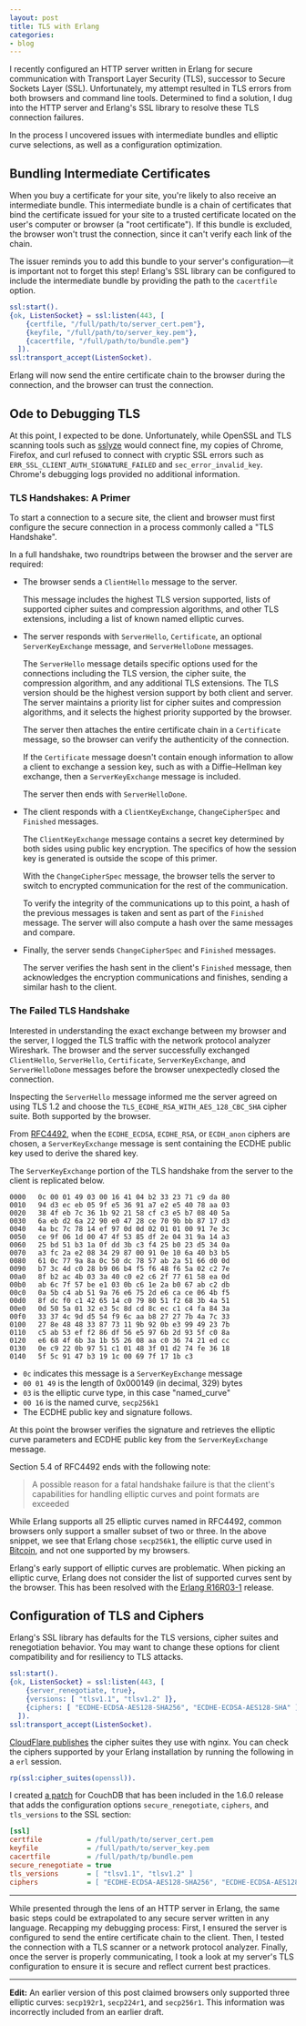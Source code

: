 ```yaml
---
layout: post
title: TLS with Erlang
categories:
- blog
---
```


I recently configured an HTTP server written in Erlang for secure communication with Transport Layer Security (TLS), successor to Secure Sockets Layer (SSL). Unfortunately, my attempt resulted in TLS errors from both browsers and command line tools.  Determined to find a solution, I dug into the HTTP server and Erlang's SSL library to resolve these TLS connection failures.

In the process I uncovered issues with intermediate bundles and elliptic curve selections, as well as a configuration optimization.

## Bundling Intermediate Certificates

When you buy a certificate for your site, you're likely to also receive an intermediate bundle. This intermediate bundle is a chain of certificates that bind the certificate issued for your site to a trusted certificate located on the user's computer or browser (a "root certificate"). If this bundle is excluded, the browser won't trust the connection, since it can't verify each link of the chain.

The issuer reminds you to add this bundle to your server's configuration—it is important not to forget this step! Erlang's SSL library can be configured to include the intermediate bundle by providing the path to the `cacertfile` option.

```erlang
ssl:start().
{ok, ListenSocket} = ssl:listen(443, [
    {certfile, "/full/path/to/server_cert.pem"},
    {keyfile, "/full/path/to/server_key.pem"},
    {cacertfile, "/full/path/to/bundle.pem"}
  ]).
ssl:transport_accept(ListenSocket).
```

Erlang will now send the entire certificate chain to the browser during the connection, and the browser can trust the connection.

## Ode to Debugging TLS

At this point, I expected to be done. Unfortunately, while OpenSSL and TLS scanning tools such as [sslyze](https://github.com/iSECPartners/sslyze) would connect fine, my copies of Chrome, Firefox, and curl refused to connect with cryptic SSL errors such as `ERR_SSL_CLIENT_AUTH_SIGNATURE_FAILED` and `sec_error_invalid_key`. Chrome's debugging logs provided no additional information.

### TLS Handshakes: A Primer

To start a connection to a secure site, the client and browser must first configure the secure connection in a process commonly called a "TLS Handshake".

In a full handshake, two roundtrips between the browser and the server are required:

* The browser sends a `ClientHello` message to the server.

  This message includes the highest TLS version supported, lists of supported cipher suites and compression algorithms, and other TLS extensions, including a list of known named elliptic curves.

* The server responds with `ServerHello`, `Certificate`, an optional `ServerKeyExchange` message, and `ServerHelloDone` messages.

  The `ServerHello` message details specific options used for the connections including the TLS version, the cipher suite, the compression algorithm, and any additional TLS extensions. The TLS version should be the highest version support by both client and server. The server maintains a priority list for cipher suites and compression algorithms, and it selects the highest priority supported by the browser.

  The server then attaches the entire certificate chain in a `Certificate` message, so the browser can verify the authenticity of the connection.

  If the `Certificate` message doesn't contain enough information to allow a client to exchange a session key, such as with a Diffie–Hellman key exchange, then a `ServerKeyExchange` message is included.

  The server then ends with `ServerHelloDone`.

* The client responds with a `ClientKeyExchange`, `ChangeCipherSpec` and `Finished` messages.

  The `ClientKeyExchange` message contains a secret key determined by both sides using public key encryption. The specifics of how the session key is generated is outside the scope of this primer.

  With the `ChangeCipherSpec` message, the browser tells the server to switch to encrypted communication for the rest of the communication.

  To verify the integrity of the communications up to this point, a hash of the previous messages is taken and sent as part of the `Finished` message. The server will also compute a hash over the same messages and compare.

* Finally, the server sends `ChangeCipherSpec` and `Finished` messages.

  The server verifies the hash sent in the client's `Finished` message, then acknowledges the encryption communications and finishes, sending a similar hash to the client.

### The Failed TLS Handshake

Interested in understanding the exact exchange between my browser and the server, I logged the TLS traffic with the network protocol analyzer Wireshark. The browser and the server successfully exchanged `ClientHello`, `ServerHello`, `Certificate`, `ServerKeyExchange`, and `ServerHelloDone` messages before the browser unexpectedly closed the connection.

Inspecting the `ServerHello` message informed me the server agreed on using TLS 1.2 and choose the `TLS_ECDHE_RSA_WITH_AES_128_CBC_SHA` cipher suite. Both supported by the browser.

From [RFC4492](http://tools.ietf.org/rfc/rfc4492.txt), when the `ECDHE_ECDSA`, `ECDHE_RSA`, or `ECDH_anon` ciphers are chosen, a `ServerKeyExchange` message is sent containing the ECDHE public key used to derive the shared key.

The `ServerKeyExchange` portion of the TLS handshake from the server to the client is replicated below.

```
0000   0c 00 01 49 03 00 16 41 04 b2 33 23 71 c9 da 80
0010   94 d3 ec eb 05 9f e5 36 91 a7 e2 e5 40 78 aa 03
0020   38 4f eb 7c 36 1b 92 21 58 cf c3 e5 b7 08 40 5a
0030   6a eb d2 6a 22 90 e0 47 28 ce 70 9b bb 87 17 d3
0040   4a bc 7c 78 14 ef 97 0d 0d 02 01 01 00 91 7e 3c
0050   ce 9f 06 1d 00 47 4f 53 85 df 2e 04 31 9a 14 a3
0060   25 bd 51 b3 1a 0f dd 3b c3 f4 25 b0 23 d5 34 0a
0070   a3 fc 2a e2 08 34 29 87 00 91 0e 10 6a 40 b3 b5
0080   61 0c 77 9a 8a 0c 50 dc 78 57 ab 2a 51 66 d0 0d
0090   b7 3c 4d c0 28 b9 06 b4 f5 f6 48 f6 5a 02 c2 7e
00a0   8f b2 ac 4b 03 3a 40 c0 e2 c6 2f 77 61 58 ea 0d
00b0   ab 6c 7f 57 be e1 03 0b c6 1e 2a b0 67 ab c2 db
00c0   0a 5b c4 ab 51 9a 76 e6 75 2d e6 ca ce 06 4b f5
00d0   8f dc f0 c1 42 65 14 c0 79 80 51 f2 68 3b 4a 51
00e0   0d 50 5a 01 32 e3 5c 8d cd 8c ec c1 c4 fa 84 3a
00f0   33 37 4c 9d d5 54 f9 6c aa b8 27 27 7b 4a 7c 33
0100   27 8e 48 48 33 87 73 11 9b 92 0b e3 99 49 23 7b
0110   c5 ab 53 ef f2 86 df 56 e5 97 6b 2d 93 5f c0 8a
0120   e6 68 4f 6b 3a 1b 55 26 08 aa c0 36 74 21 ed cc
0130   0e c9 22 0b 97 51 c1 01 48 3f 01 d2 74 fe 36 18
0140   5f 5c 91 47 b3 19 1c 00 69 7f 17 1b c3
```

* `0c` indicates this message is a `ServerKeyExchange` message
* `00 01 49` is the length of 0x000149 (in decimal, 329) bytes
* `03` is the elliptic curve type, in this case "named_curve"
* `00 16` is the named curve, `secp256k1`
* The ECDHE public key and signature follows.

At this point the browser verifies the signature and retrieves the elliptic curve parameters and ECDHE public key from the `ServerKeyExchange` message.

Section 5.4 of RFC4492 ends with the following note:

> A possible reason for a fatal handshake failure is that the client's capabilities for handling elliptic curves and point formats are exceeded

While Erlang supports all 25 elliptic curves named in RFC4492, common browsers only support a smaller subset of two or three. In the above snippet, we see that Erlang chose `secp256k1`, the elliptic curve used in [Bitcoin](https://en.bitcoin.it/wiki/Secp256k1), and not one supported by my browsers.

Erlang's early support of elliptic curves are problematic. When picking an elliptic curve, Erlang does not consider the list of supported curves sent by the browser. This has been resolved with the [Erlang R16R03-1](http://www.erlang.org/download_release/23) release.

## Configuration of TLS and Ciphers

Erlang's SSL library has defaults for the TLS versions, cipher suites and renegotiation behavior. You may want to change these options for client compatibility and for resiliency to TLS attacks.

```erlang
ssl:start().
{ok, ListenSocket} = ssl:listen(443, [
    {server_renegotiate, true},
    {versions: [ "tlsv1.1", "tlsv1.2" ]},
    {ciphers: [ "ECDHE-ECDSA-AES128-SHA256", "ECDHE-ECDSA-AES128-SHA" ]}
  ]).
ssl:transport_accept(ListenSocket).
```

[CloudFlare publishes](https://support.cloudflare.com/hc/en-us/articles/200933580) the cipher suites they use with nginx. You can check the ciphers supported by your Erlang installation by running the following in a `erl` session.

```erlang
rp(ssl:cipher_suites(openssl)).
```

I created [a patch](https://git-wip-us.apache.org/repos/asf?p=couchdb.git;a=commit;h=fdb2188) for CouchDB that has been included in the 1.6.0 release that adds the configuration options `secure_renegotiate`, `ciphers`, and `tls_versions` to the SSL section:

```ini
[ssl]
certfile           = /full/path/to/server_cert.pem
keyfile            = /full/path/to/server_key.pem
cacertfile         = /full/path/tp/bundle.pem
secure_renegotiate = true
tls_versions       = [ "tlsv1.1", "tlsv1.2" ]
ciphers            = [ "ECDHE-ECDSA-AES128-SHA256", "ECDHE-ECDSA-AES128-SHA" ]
```

---

While presented through the lens of an HTTP server in Erlang, the same basic steps could be extrapolated to any secure server written in any language. Recapping my debugging process: First, I ensured the server is configured to send the entire certificate chain to the client. Then, I tested the connection with a TLS scanner or a network protocol analyzer. Finally, once the server is properly communicating, I took a look at my server's TLS configuration to ensure it is secure and reflect current best practices.

---

**Edit:** An earlier version of this post claimed browsers only supported three elliptic curves: `secp192r1`, `secp224r1`, and `secp256r1`. This information was incorrectly included from an earlier draft.
